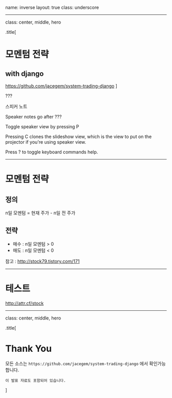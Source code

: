 name: inverse
layout: true
class: underscore

---
class: center, middle, hero

.title[
  # 모멘텀 전략
  ## with django

  https://github.com/jacegem/system-trading-django
]

???

스피커 노트

Speaker notes go after ???

Toggle speaker view by pressing P

Pressing C clones the slideshow view,
which is the view to put on the projector
if you're using speaker view.

Press ? to toggle keyboard commands help.

---

# 모멘텀 전략

## 정의

n일 모멘텀 = 현재 주가 - n일 전 주가

## 전략

- 매수 : n일 모멘텀 > 0
- 매도 : n일 모멘텀 < 0

참고 : http://stock79.tistory.com/171

---

# 테스트

http://attr.cf/stock


---
class: center, middle, hero

.title[
  # Thank You

  모든 소스는 `https://github.com/jacegem/system-trading-django` 에서 확인가능합니다.

    이 발표 자료도 포함되어 있습니다.
]